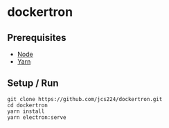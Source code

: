 # dockertron

## Prerequisites
- [Node](https://nodejs.org)
- [Yarn](https://classic.yarnpkg.com)

## Setup / Run

```
git clone https://github.com/jcs224/dockertron.git
cd dockertron
yarn install
yarn electron:serve
```
